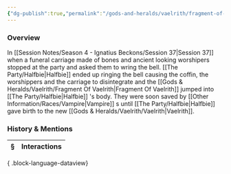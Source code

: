 ```yaml
---
{"dg-publish":true,"permalink":"/gods-and-heralds/vaelrith/fragment-of-vaelrith/","updated":"2025-08-11T11:53:31.447+01:00"}
---
```



### Overview
In [[Session Notes/Season 4 - Ignatius Beckons/Session 37\|Session 37]] when a funeral carriage made of bones and ancient looking worshipers stopped at the party and asked them to wring the bell. [[The Party/Halfbie\|Halfbie]]  ended up ringing the bell causing the coffin, the worshippers and the carriage to disintegrate and the [[Gods & Heralds/Vaelrith/Fragment Of Vaelrith\|Fragment Of Vaelrith]] jumped into [[The Party/Halfbie\|Halfbie]] 's body. They were soon saved by [[Other Information/Races/Vampire\|Vampire]] s until [[The Party/Halfbie\|Halfbie]] gave birth to the new [[Gods & Heralds/Vaelrith/Vaelrith\|Vaelrith]]. 

### History & Mentions
| § | Interactions |
| - | ------------ |

{ .block-language-dataview}
